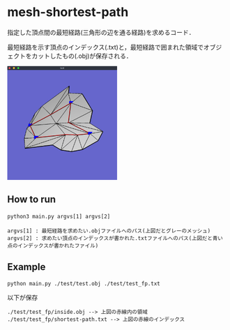 # mesh-shortest-path
指定した頂点間の最短経路(三角形の辺を通る経路)を求めるコード．  

最短経路を示す頂点のインデックス(.txt)と，最短経路で囲まれた領域でオブジェクトをカットしたもの(.obj)が保存される．


<img src="./test/example-figure.png" width=50%>


## How to run

```
python3 main.py argvs[1] argvs[2]

argvs[1] : 最短経路を求めたい.objファイルへのパス(上図だとグレーのメッシュ)
argvs[2] : 求めたい頂点のインデックスが書かれた.txtファイルへのパス(上図だと青い点のインデックスが書かれたファイル)
```


## Example

```
python main.py ./test/test.obj ./test/test_fp.txt
```

以下が保存

```
./test/test_fp/inside.obj --> 上図の赤線内の領域
./test/test_fp/shortest-path.txt --> 上図の赤線のインデックス
```
